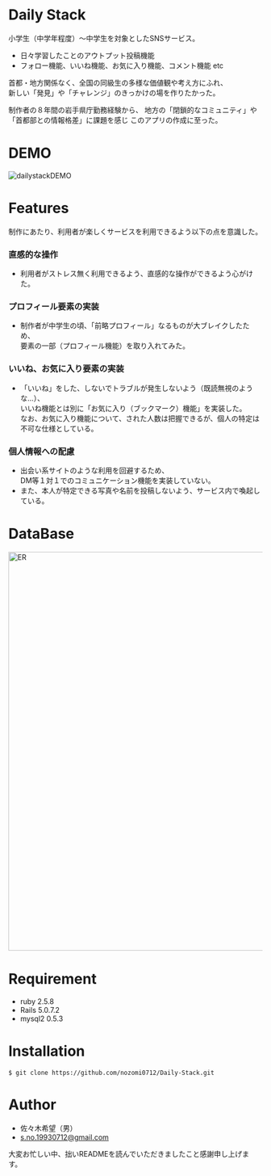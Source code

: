 # Daily Stack
 小学生（中学年程度）〜中学生を対象としたSNSサービス。
 * 日々学習したことのアウトプット投稿機能
 * フォロー機能、いいね機能、お気に入り機能、コメント機能 etc  
   
 首都・地方関係なく、全国の同級生の多様な価値観や考え方にふれ、  
 新しい「発見」や「チャレンジ」のきっかけの場を作りたかった。

 制作者の８年間の岩手県庁勤務経験から、
 地方の「閉鎖的なコミュニティ」や「首都部との情報格差」に課題を感じ
 このアプリの作成に至った。

# DEMO
 ![dailystackDEMO](https://user-images.githubusercontent.com/63894532/83947485-2af97e80-a852-11ea-9f3f-a9b7b06e8dff.gif)
 
# Features
 制作にあたり、利用者が楽しくサービスを利用できるよう以下の点を意識した。  

 ### 直感的な操作 
  * 利用者がストレス無く利用できるよう、直感的な操作ができるよう心がけた。  
 ### プロフィール要素の実装
  * 制作者が中学生の頃、「前略プロフィール」なるものが大ブレイクしたため、  
    要素の一部（プロフィール機能）を取り入れてみた。  
 ### いいね、お気に入り要素の実装 
  * 「いいね」をした、しないでトラブルが発生しないよう（既読無視のような…）、  
    いいね機能とは別に「お気に入り（ブックマーク）機能」を実装した。  
    なお、お気に入り機能について、された人数は把握できるが、個人の特定は不可な仕様としている。  
 ### 個人情報への配慮  
  * 出会い系サイトのような利用を回避するため、  
    DM等１対１でのコミュニケーション機能を実装していない。  
  * また、本人が特定できる写真や名前を投稿しないよう、サービス内で喚起している。

# DataBase
  <img width="790" alt="ER" src="https://user-images.githubusercontent.com/63894532/83947093-db19b800-a84f-11ea-9c74-ea34b338d0a6.png">
 
# Requirement
 * ruby 2.5.8
 * Rails 5.0.7.2
 * mysql2 0.5.3
 
# Installation
```
$ git clone https://github.com/nozomi0712/Daily-Stack.git
```
 
# Author 
 * 佐々木希望（男）
 * s.no.19930712@gmail.com

  大変お忙しい中、拙いREADMEを読んでいただきましたこと感謝申し上げます。

 
